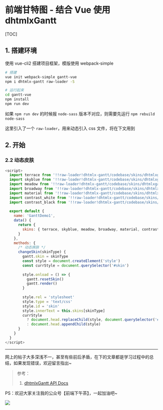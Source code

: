 # 前端甘特图 - 结合 Vue 使用 dhtmlxGantt

[TOC]

## 1. 搭建环境

使用 vue-cli2 搭建项目框架，模版使用 webpack-simple

```bash
# 搭建
vue init webpack-simple gantt-vue
npm i dhtmlx-gantt raw-loader -S

# 运行起来
cd gantt-vue
npm install
npm run dev
```

如果 `npm run dev` 的时候报 `node-sass` 版本不对应，则需要先运行 `npm rebuild node-sass` 

这里引入了一个 `raw-loader`，用来动态引入 css 文件，将在下文用到

## 2. 开始



### 2.2 动态皮肤

```javascript
<script>
  import terrace from '!!raw-loader!dhtmlx-gantt/codebase/skins/dhtmlxgantt_terrace.css'
  import skyblue from '!!raw-loader!dhtmlx-gantt/codebase/skins/dhtmlxgantt_skyblue.css'
  import meadow from '!!raw-loader!dhtmlx-gantt/codebase/skins/dhtmlxgantt_meadow.css'
  import broadway from '!!raw-loader!dhtmlx-gantt/codebase/skins/dhtmlxgantt_broadway.css'
  import material from '!!raw-loader!dhtmlx-gantt/codebase/skins/dhtmlxgantt_material.css'
  import contrast_white from '!!raw-loader!dhtmlx-gantt/codebase/skins/dhtmlxgantt_contrast_white.css'
  import contrast_black from '!!raw-loader!dhtmlx-gantt/codebase/skins/dhtmlxgantt_contrast_black.css'
  
  export default {
    name: 'GanttDemo1',
    data() {
      return {
        skins: { terrace, skyblue, meadow, broadway, material, contrast_white, contrast_black }
      }
    },
    methods: {
      /* 动态换肤 */
      changeSkin(skinType) {
        gantt.skin = skinType
        const style = document.createElement('style')
        const currStyle = document.querySelector('#skin')
        
        style.onload = () => {
          gantt.resetSkin()
          gantt.render()
        }
        
        style.rel = 'stylesheet'
        style.type = 'text/css'
        style.id = 'skin'
        style.innerText = this.skins[skinType]
        currStyle
          ? document.head.replaceChild(style, document.querySelector('#skin'))
          : document.head.appendChild(style)
      }
    }
  }
</script>
```





---

网上的帖子大多深浅不一，甚至有些前后矛盾，在下的文章都是学习过程中的总结，如果发现错误，欢迎留言指出~


> 参考：
>
> 1. [dhtmlxGantt API Docs](https://docs.dhtmlx.com/gantt/api__refs__gantt.html)


PS：欢迎大家关注我的公众号【前端下午茶】，一起加油吧~

![](https://i.loli.net/2019/05/31/5cf08a479cd5d75372.jpg)